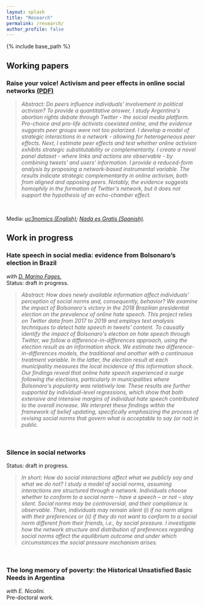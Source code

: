 ```yaml
---
layout: splash
title: "Research"
permalink: /research/
author_profile: false
---
```



{% include base_path %}


## Working papers

### Raise your voice! Activism and peer effects in online social networks [(PDF)](https://alejandraagustinamartinez.github.io/files/raise_your_voice.pdf)

> *Abstract: Do peers influence individuals' involvement in political activism? To provide a quantitative answer, I study Argentina's abortion rights debate through Twitter - the social media platform. Pro-choice and pro-life activists coexisted online, and the evidence suggests peer groups were not too polarized. I develop a model of strategic interactions in a network - allowing for heterogeneous peer effects. Next, I estimate peer effects and test whether online activism exhibits strategic substitutability or complementarity. I create a novel panel dataset - where links and actions are observable - by combining tweets' and users' information. I provide a reduced-form analysis by proposing a network-based instrumental variable. The results indicate strategic complementarity in online activism, both from aligned and opposing peers. Notably, the evidence suggests homophily in the formation of Twitter's network, but it does not support the hypothesis of an echo-chamber effect.*
<br>

Media: *[uc3nomics (English)](https://uc3nomics.uc3m.es/2023/05/15/peer-effects-political-activism-and-social-media/);
[Nada es Gratis (Spanish)](https://nadaesgratis.es/admin/activismo-efectos-de-pares-y-redes-sociales).*
 

## Work in progress

### Hate speech in social media: evidence from Bolsonaro’s election in Brazil
*with [D. Marino Fages.](https://sites.google.com/view/diegomarinofages)* <br>
Status: draft in progress.
> *Abstract: How does newly available information affect individuals' perception of social norms and, consequently, behavior? We examine the impact of Bolsonaro's victory in the 2018 Brazilian presidential election on the prevalence of online hate speech. This project relies on Twitter data from 2017 to 2019 and employs text analysis techniques to detect hate speech in tweets' content. To causally identify the impact of Bolsonaro's election on hate speech through Twitter, we follow a difference-in-differences approach, using the election result as an information shock. We estimate two difference-in-differences models, the traditional and another with a continuous treatment variable. In the latter, the election result at each municipality measures the local incidence of this information shock. Our findings reveal that online hate speech experienced a surge following the elections, particularly in municipalities where Bolsonaro's popularity was relatively low. These results are further supported by individual-level regressions, which show that both extensive and intensive margins of individual hate speech contributed to the overall increase. We interpret these findings within the framework of belief updating, specifically emphasizing the process of revising social norms that govern what is acceptable to say (or not) in public.*

<br>

### Silence in social networks
Status: draft in progress.
> *In short: How do social interactions affect what we publicly say and what we do not? I study a model of social norms, assuming interactions are structured through a network. Individuals choose whether to conform to a social norm – have a speech – or not – stay silent. Social norms may be controversial, and their compliance is observable. Then, individuals may remain silent (i) if no norm aligns with their preferences or (ii) if they do not want to conform to a social norm different from their friends, i.e., by social pressure. I investigate how the network structure and distribution of preferences regarding social norms affect the equilibrium outcome and under which circumstances the social pressure mechanism arises.*

<br>

### The long memory of poverty: the Historical Unsatisfied Basic Needs in Argentina
*with E. Nicolini.* <br>
Pre-doctoral work.
<br>





